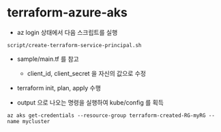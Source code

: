 # terraform-azure-aks

* az login 상태에서 다음 스크립트를 실행

`script/create-terraform-service-principal.sh`

* sample/main.tf 를 참고
  * client_id, client_secret 을 자신의 값으로 수정

* terraform init, plan, apply 수행

* output 으로 나오는 명령을 실행하여 kube/config 를 획득

`az aks get-credentials --resource-group terraform-created-RG-myRG --name mycluster`